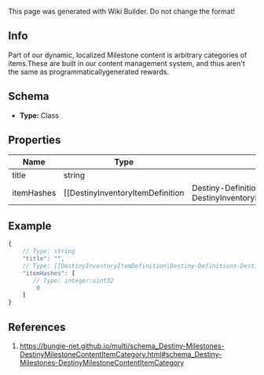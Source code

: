 <span class="wiki-builder">This page was generated with Wiki Builder. Do not change the format!</span>

## Info
Part of our dynamic, localized Milestone content is arbitrary categories of items.These are built in our content management system, and thus aren't the same as programmaticallygenerated rewards.

## Schema
* **Type:** Class

## Properties
Name | Type | Description
---- | ---- | -----------
title | string | 
itemHashes | [[DestinyInventoryItemDefinition|Destiny-Definitions-DestinyInventoryItemDefinition]]:ManifestDefinition:integer:uint32[] | 

## Example
```javascript
{
    // Type: string
    "title": "",
    // Type: [[DestinyInventoryItemDefinition|Destiny-Definitions-DestinyInventoryItemDefinition]]:ManifestDefinition:integer:uint32[]
    "itemHashes": [
       // Type: integer:uint32
        0
    ]
}

```

## References
1. https://bungie-net.github.io/multi/schema_Destiny-Milestones-DestinyMilestoneContentItemCategory.html#schema_Destiny-Milestones-DestinyMilestoneContentItemCategory
